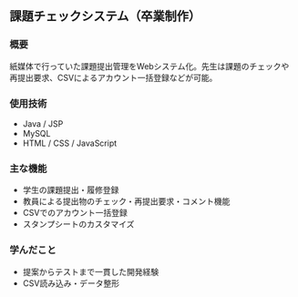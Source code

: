 ## 課題チェックシステム（卒業制作）

### 概要
紙媒体で行っていた課題提出管理をWebシステム化。先生は課題のチェックや再提出要求、CSVによるアカウント一括登録などが可能。

### 使用技術
- Java / JSP
- MySQL
- HTML / CSS / JavaScript

### 主な機能
- 学生の課題提出・履修登録
- 教員による提出物のチェック・再提出要求・コメント機能
- CSVでのアカウント一括登録
- スタンプシートのカスタマイズ

### 学んだこと
- 提案からテストまで一貫した開発経験
- CSV読み込み・データ整形
